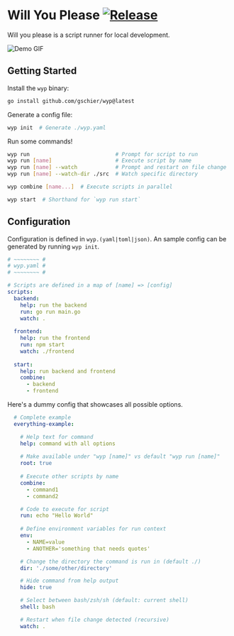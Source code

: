 # Will You Please [![Release](https://github.com/gschier/will-you-please/workflows/Release/badge.svg)](https://github.com/gschier/will-you-please/actions?query=workflow%3ARelease)

Will you please is a script runner for local development.

![Demo GIF](https://raw.githubusercontent.com/gschier/wyp/master/screenshots/demo.gif)

## Getting Started

Install the `wyp` binary:

```bash
go install github.com/gschier/wyp@latest
```

Generate a config file:

```bash
wyp init  # Generate ./wyp.yaml
```

Run some commands!

```bash
wyp run                           # Prompt for script to run
wyp run [name]                    # Execute script by name
wyp run [name] --watch            # Prompt and restart on file change
wyp run [name] --watch-dir ./src  # Watch specific directory

wyp combine [name...]  # Execute scripts in parallel

wyp start  # Shorthand for `wyp run start`
```

## Configuration

Configuration is defined in `wyp.(yaml|toml|json)`. An sample config can be generated by running `wyp init`.

```yaml
# ~~~~~~~~ #
# wyp.yaml #
# ~~~~~~~~ #

# Scripts are defined in a map of [name] => [config]
scripts:
  backend:
    help: run the backend
    run: go run main.go
    watch: .
    
  frontend:
    help: run the frontend
    run: npm start
    watch: ./frontend
    
  start:
    help: run backend and frontend
    combine:
      - backend
      - frontend
```

Here's a dummy config that showcases all possible options.

```yaml  
  # Complete example
  everything-example:

    # Help text for command
    help: command with all options
  
    # Make available under "wyp [name]" vs default "wyp run [name]"
    root: true
  
    # Execute other scripts by name
    combine:
      - command1
      - command2

    # Code to execute for script
    run: echo "Hello World"
  
    # Define environment variables for run context
    env:
      - NAME=value
      - ANOTHER='something that needs quotes'

    # Change the directory the command is run in (default ./)
    dir: './some/other/directory'

    # Hide command from help output
    hide: true

    # Select between bash/zsh/sh (default: current shell)
    shell: bash

    # Restart when file change detected (recursive)
    watch: .
```
